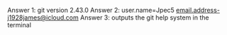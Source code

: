 Answer 1: git version 2.43.0
Answer 2: user.name=Jpec5 email.address-j1928james@icloud.com
Answer 3: outputs the git help system in the terminal


